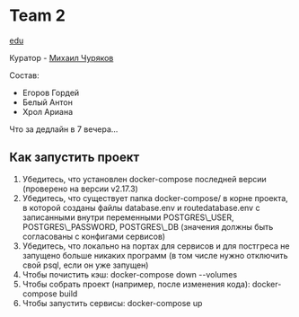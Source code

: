 <h1 id="team-2">Team 2</h1>
<p><a href="https://edu.tinkoff.ru/my-activities/courses/stream/80378e3d-aa9d-47c1-8af1-d6115e989712">edu</a></p>
<p>Куратор - <a href="https://t.me/chmhc">Михаил Чуряков</a></p>
<p> Состав:</p>
<ul>
<li>Егоров Гордей</li>
<li>Белый Антон</li>
<li>Хрол Ариана</li>
</ul>
<p>Что за дедлайн в 7 вечера...</p>

<h2>Как запустить проект</h2>
<ol>
  <li>Убедитесь, что установлен docker-compose последней версии (проверено на версии v2.17.3)</li>
  <li>Убедитесь, что существует папка docker-compose/ в корне проекта, в которой созданы файлы database.env и routedatabase.env с записанными внутри переменными POSTGRES\_USER, POSTGRES\_PASSWORD, POSTGRES\_DB (значения должны быть согласованы с конфигами сервисов)</li>
  <li>Убедитесь, что локально на портах для сервисов и для постгреса не запущено больше никаких программ (в том числе нужно отключить свой psql, если он уже запущен)</li>
  <li>Чтобы почистить кэш: docker-compose down --volumes</li>
  <li>Чтобы собрать проект (например, после изменения кода): docker-compose build</li>
  <li>Чтобы запустить сервисы: docker-compose up</li>
</ol>
